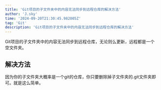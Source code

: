 ```yaml
---
title: 'Git项目的子文件夹中的内容无法同步到远程仓库的解决方法'
author: 'J.sky'
time: '2024-09-20T21:30:45.982005Z'
tag: 'Git'
description: 'Git项目的子文件夹中的内容无法同步到远程仓库的解决方法'
---
```


Git项目的子文件夹中的内容无法同步到远程仓库，无论则么更新，远程都是一个空文件夹。

## 解决方法

因为你的子文件夹大概率是一个git的仓库，你只要删除掉子文件夹的.git文件夹即可。就是这么简单。

